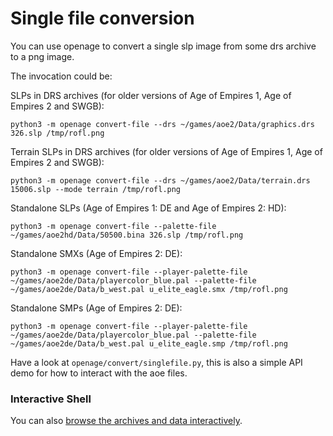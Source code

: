 Single file conversion
======================

You can use openage to convert a single slp image from some drs archive to a
png image.

The invocation could be:

SLPs in DRS archives (for older versions of Age of Empires 1, Age of Empires 2 and SWGB):
```
python3 -m openage convert-file --drs ~/games/aoe2/Data/graphics.drs 326.slp /tmp/rofl.png
```

Terrain SLPs in DRS archives (for older versions of Age of Empires 1, Age of Empires 2 and SWGB):
```
python3 -m openage convert-file --drs ~/games/aoe2/Data/terrain.drs 15006.slp --mode terrain /tmp/rofl.png
```

Standalone SLPs (Age of Empires 1: DE and Age of Empires 2: HD):
```
python3 -m openage convert-file --palette-file ~/games/aoe2hd/Data/50500.bina 326.slp /tmp/rofl.png
```

Standalone SMXs (Age of Empires 2: DE):
```
python3 -m openage convert-file --player-palette-file ~/games/aoe2de/Data/playercolor_blue.pal --palette-file ~/games/aoe2de/Data/b_west.pal u_elite_eagle.smx /tmp/rofl.png
```

Standalone SMPs (Age of Empires 2: DE):
```
python3 -m openage convert-file --player-palette-file ~/games/aoe2de/Data/playercolor_blue.pal --palette-file ~/games/aoe2de/Data/b_west.pal u_elite_eagle.smp /tmp/rofl.png
```

Have a look at `openage/convert/singlefile.py`, this is also a simple API demo
for how to interact with the aoe files.


### Interactive Shell

You can also [browse the archives and data interactively](interactive.md).
